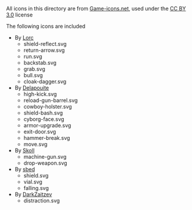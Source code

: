 All icons in this directory are from [Game-icons.net](https://game-icons.net), used under the [CC BY 3.0](https://creativecommons.org/licenses/by/3.0/) license

The following icons are included
- By [Lorc](https://lorcblog.blogspot.com/)
	- shield-reflect.svg
	- return-arrow.svg
	- run.svg
	- backstab.svg
	- grab.svg
	- bull.svg
	- cloak-dagger.svg
- By [Delapouite](https://delapouite.com/)
	- high-kick.svg
	- reload-gun-barrel.svg
	- cowboy-holster.svg
	- shield-bash.svg
	- cyborg-face.svg
	- armor-upgrade.svg
	- exit-door.svg
	- hammer-break.svg
	- move.svg
- By [Skoll](https://game-icons.net/)
	- machine-gun.svg
	- drop-weapon.svg
- By [sbed](https://opengameart.org/content/95-game-icons)
	- shield.svg
	- vial.svg
	- falling.svg
- By [DarkZaitzev](https://www.deviantart.com/darkzaitzev)
	- distraction.svg